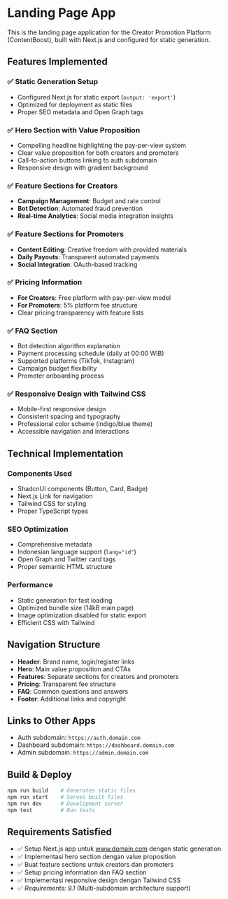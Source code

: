 # Landing Page App

This is the landing page application for the Creator Promotion Platform (ContentBoost), built with Next.js and configured for static generation.

## Features Implemented

### ✅ Static Generation Setup

- Configured Next.js for static export (`output: 'export'`)
- Optimized for deployment as static files
- Proper SEO metadata and Open Graph tags

### ✅ Hero Section with Value Proposition

- Compelling headline highlighting the pay-per-view system
- Clear value proposition for both creators and promoters
- Call-to-action buttons linking to auth subdomain
- Responsive design with gradient background

### ✅ Feature Sections for Creators

- **Campaign Management**: Budget and rate control
- **Bot Detection**: Automated fraud prevention
- **Real-time Analytics**: Social media integration insights

### ✅ Feature Sections for Promoters

- **Content Editing**: Creative freedom with provided materials
- **Daily Payouts**: Transparent automated payments
- **Social Integration**: OAuth-based tracking

### ✅ Pricing Information

- **For Creators**: Free platform with pay-per-view model
- **For Promoters**: 5% platform fee structure
- Clear pricing transparency with feature lists

### ✅ FAQ Section

- Bot detection algorithm explanation
- Payment processing schedule (daily at 00:00 WIB)
- Supported platforms (TikTok, Instagram)
- Campaign budget flexibility
- Promoter onboarding process

### ✅ Responsive Design with Tailwind CSS

- Mobile-first responsive design
- Consistent spacing and typography
- Professional color scheme (indigo/blue theme)
- Accessible navigation and interactions

## Technical Implementation

### Components Used

- ShadcnUI components (Button, Card, Badge)
- Next.js Link for navigation
- Tailwind CSS for styling
- Proper TypeScript types

### SEO Optimization

- Comprehensive metadata
- Indonesian language support (`lang="id"`)
- Open Graph and Twitter card tags
- Proper semantic HTML structure

### Performance

- Static generation for fast loading
- Optimized bundle size (14kB main page)
- Image optimization disabled for static export
- Efficient CSS with Tailwind

## Navigation Structure

- **Header**: Brand name, login/register links
- **Hero**: Main value proposition and CTAs
- **Features**: Separate sections for creators and promoters
- **Pricing**: Transparent fee structure
- **FAQ**: Common questions and answers
- **Footer**: Additional links and copyright

## Links to Other Apps

- Auth subdomain: `https://auth.domain.com`
- Dashboard subdomain: `https://dashboard.domain.com`
- Admin subdomain: `https://admin.domain.com`

## Build & Deploy

```bash
npm run build    # Generates static files
npm run start    # Serves built files
npm run dev      # Development server
npm test         # Run tests
```

## Requirements Satisfied

- ✅ Setup Next.js app untuk www.domain.com dengan static generation
- ✅ Implementasi hero section dengan value proposition
- ✅ Buat feature sections untuk creators dan promoters
- ✅ Setup pricing information dan FAQ section
- ✅ Implementasi responsive design dengan Tailwind CSS
- ✅ _Requirements: 9.1_ (Multi-subdomain architecture support)
